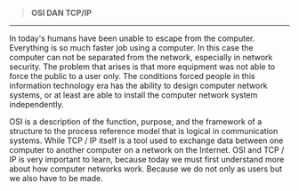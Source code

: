 >**OSI DAN TCP/IP**
--------------

In today's humans have been unable to escape from the computer. Everything is so much faster job using a computer. In this case the computer can not be separated from the network, especially in network security. The problem that arises is that more equipment was not able to force the public to a user only. The conditions forced people in this information technology era has the ability to design computer network systems, or at least are able to install the computer network system independently.

OSI is a description of the function, purpose, and the framework of a structure to the process reference model that is logical in communication systems. While TCP / IP itself is a tool used to exchange data between one computer to another computer on a network on the Internet. OSI and TCP / IP is very important to learn, because today we must first understand more about how computer networks work. Because we do not only as users but we also have to be made.


